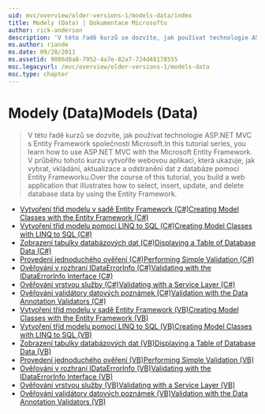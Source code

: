 ```yaml
---
uid: mvc/overview/older-versions-1/models-data/index
title: Modely (Data) | Dokumentace Microsoftu
author: rick-anderson
description: 'V této řadě kurzů se dozvíte, jak používat technologie ASP.NET MVC s Entity Framework společnosti Microsoft. V průběhu tohoto kurzu můžete vytvořit webovou aplikaci...'
ms.author: riande
ms.date: 09/28/2011
ms.assetid: 9086d8a8-7952-4a7e-82a7-724d48178555
msc.legacyurl: /mvc/overview/older-versions-1/models-data
msc.type: chapter
---
```

<a name="models-data"></a><span data-ttu-id="09979-104">Modely (Data)</span><span class="sxs-lookup"><span data-stu-id="09979-104">Models (Data)</span></span>
====================
> <span data-ttu-id="09979-105">V této řadě kurzů se dozvíte, jak používat technologie ASP.NET MVC s Entity Framework společnosti Microsoft.</span><span class="sxs-lookup"><span data-stu-id="09979-105">In this tutorial series, you learn how to use ASP.NET MVC with the Microsoft Entity Framework.</span></span> <span data-ttu-id="09979-106">V průběhu tohoto kurzu vytvoříte webovou aplikaci, která ukazuje, jak vybrat, vkládání, aktualizace a odstranění dat z databáze pomocí Entity Frameworku.</span><span class="sxs-lookup"><span data-stu-id="09979-106">Over the course of this tutorial, you build a web application that illustrates how to select, insert, update, and delete database data by using the Entity Framework.</span></span>


- [<span data-ttu-id="09979-107">Vytvoření tříd modelu v sadě Entity Framework (C#)</span><span class="sxs-lookup"><span data-stu-id="09979-107">Creating Model Classes with the Entity Framework (C#)</span></span>](creating-model-classes-with-the-entity-framework-cs.md)
- [<span data-ttu-id="09979-108">Vytvoření tříd modelu pomocí LINQ to SQL (C#)</span><span class="sxs-lookup"><span data-stu-id="09979-108">Creating Model Classes with LINQ to SQL (C#)</span></span>](creating-model-classes-with-linq-to-sql-cs.md)
- [<span data-ttu-id="09979-109">Zobrazení tabulky databázových dat (C#)</span><span class="sxs-lookup"><span data-stu-id="09979-109">Displaying a Table of Database Data (C#)</span></span>](displaying-a-table-of-database-data-cs.md)
- [<span data-ttu-id="09979-110">Provedení jednoduchého ověření (C#)</span><span class="sxs-lookup"><span data-stu-id="09979-110">Performing Simple Validation (C#)</span></span>](performing-simple-validation-cs.md)
- [<span data-ttu-id="09979-111">Ověřování v rozhraní IDataErrorInfo (C#)</span><span class="sxs-lookup"><span data-stu-id="09979-111">Validating with the IDataErrorInfo Interface (C#)</span></span>](validating-with-the-idataerrorinfo-interface-cs.md)
- [<span data-ttu-id="09979-112">Ověřování vrstvou služby (C#)</span><span class="sxs-lookup"><span data-stu-id="09979-112">Validating with a Service Layer (C#)</span></span>](validating-with-a-service-layer-cs.md)
- [<span data-ttu-id="09979-113">Ověřování validátory datových poznámek (C#)</span><span class="sxs-lookup"><span data-stu-id="09979-113">Validation with the Data Annotation Validators (C#)</span></span>](validation-with-the-data-annotation-validators-cs.md)
- [<span data-ttu-id="09979-114">Vytvoření tříd modelu v sadě Entity Framework (VB)</span><span class="sxs-lookup"><span data-stu-id="09979-114">Creating Model Classes with the Entity Framework (VB)</span></span>](creating-model-classes-with-the-entity-framework-vb.md)
- [<span data-ttu-id="09979-115">Vytvoření tříd modelu pomocí LINQ to SQL (VB)</span><span class="sxs-lookup"><span data-stu-id="09979-115">Creating Model Classes with LINQ to SQL (VB)</span></span>](creating-model-classes-with-linq-to-sql-vb.md)
- [<span data-ttu-id="09979-116">Zobrazení tabulky databázových dat (VB)</span><span class="sxs-lookup"><span data-stu-id="09979-116">Displaying a Table of Database Data (VB)</span></span>](displaying-a-table-of-database-data-vb.md)
- [<span data-ttu-id="09979-117">Provedení jednoduchého ověření (VB)</span><span class="sxs-lookup"><span data-stu-id="09979-117">Performing Simple Validation (VB)</span></span>](performing-simple-validation-vb.md)
- [<span data-ttu-id="09979-118">Ověřování v rozhraní IDataErrorInfo (VB)</span><span class="sxs-lookup"><span data-stu-id="09979-118">Validating with the IDataErrorInfo Interface (VB)</span></span>](validating-with-the-idataerrorinfo-interface-vb.md)
- [<span data-ttu-id="09979-119">Ověřování vrstvou služby (VB)</span><span class="sxs-lookup"><span data-stu-id="09979-119">Validating with a Service Layer (VB)</span></span>](validating-with-a-service-layer-vb.md)
- [<span data-ttu-id="09979-120">Ověřování validátory datových poznámek (VB)</span><span class="sxs-lookup"><span data-stu-id="09979-120">Validation with the Data Annotation Validators (VB)</span></span>](validation-with-the-data-annotation-validators-vb.md)
